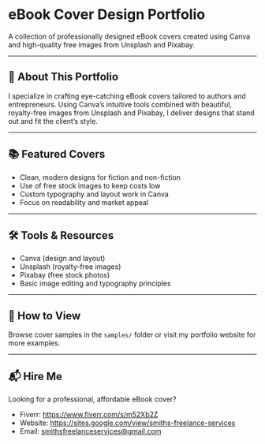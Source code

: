 # eBook Cover Design Portfolio

A collection of professionally designed eBook covers created using Canva and high-quality free images from Unsplash and Pixabay.

---

## 🎨 About This Portfolio

I specialize in crafting eye-catching eBook covers tailored to authors and entrepreneurs. Using Canva’s intuitive tools combined with beautiful, royalty-free images from Unsplash and Pixabay, I deliver designs that stand out and fit the client’s style.

---

## 📚 Featured Covers

- Clean, modern designs for fiction and non-fiction  
- Use of free stock images to keep costs low  
- Custom typography and layout work in Canva  
- Focus on readability and market appeal  

---

## 🛠 Tools & Resources

- Canva (design and layout)  
- Unsplash (royalty-free images)  
- Pixabay (free stock photos)  
- Basic image editing and typography principles  

---

## 📂 How to View

Browse cover samples in the `samples/` folder or visit my portfolio website for more examples.

---

## 📬 Hire Me

Looking for a professional, affordable eBook cover?  
- Fiverr: https://www.fiverr.com/s/m52Xb2Z
- Website: https://sites.google.com/view/smiths-freelance-services
- Email: smithsfreelanceservices@gmail.com
